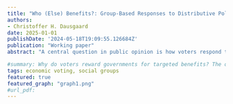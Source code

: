 ```yaml
---
title: "Who (Else) Benefits?: Group-Based Responses to Distributive Policies"
authors:
- Christoffer H. Dausgaard
date: 2025-01-01
publishDate: '2024-05-18T19:09:55.126684Z'
publication: "Working paper"
abstract: "A central question in public opinion is how voters respond to distributive policies that benefit them. The common expectation is that voters reward incumbents for personal benefit, following a pocketbook voting logic. Yet, the pocketbook explanation has received little direct empirical scrutiny. In this paper, I challenge the pocketbook account and argue that existing studies conflate personal benefits with perceived benefits to voters’ in-groups. I theorize a group-based mechanism in which voters respond to distributive policies based on how they believe those policies affect certain salient in-groups. I test the argument in two empirical studies. First, using survey data on COVID-era stimulus checks in Denmark and the United States, I show that check recipients became more likely to believe their racial or geographical in-groups also benefited. These findings reveal that distributive perceptions are endogenous to personal benefit, casting doubt on the common attribution of policy effects to pocketbook voting. Second, to isolate the causal role of group-based perceptions, I field three pre-registered experiments in the two countries, randomly varying features of hypothetical cash transfer policies. Across experiments, I find that voters' political support depends at least as much on perceived in-group benefit as on personal gain. Importantly, these effects are highly group-dependent, emerging only for groups with strong political identities. Together, the findings show that group-based responses, not just pocketbook concerns, shape how voters react to policies that benefit them, helping explain the wide variation in policy effects across contexts."

#summary: Why do voters reward governments for targeted benefits? The obvious explanation is pocketbook motivations, i.e. the tendency to hold incumbents accountable for personal welfare changes. But in most cases, this behavior is equally consistent with a group-based response, i.e. voters rewarding the government for targeting their in-group. I test and find support for this alternative explanation in three survey experiments in Denmark and the US, suggesting that the effect is highly heterogeneous depending on group identity strength.
tags: economic voting, social groups
featured: true
featured_graph: "graph1.png"
#url_pdf: 
---
```

